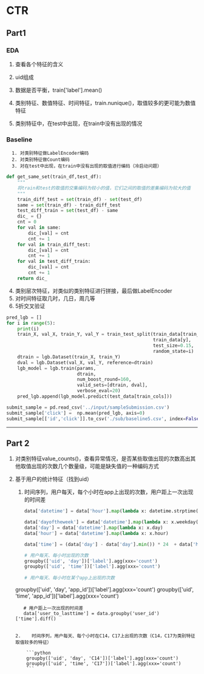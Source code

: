 # CTR
## Part1
### EDA

1.  查看各个特征的含义

2.  uid组成

3.  数据是否平衡，train['label'].mean()

4.  类别特征、数值特征、时间特征，train.nunique()，取值较多的更可能为数值特征

5.  类别特征中，在test中出现，在train中没有出现的情况

### Baseline

      1. 对类别特征做LabelEncoder编码
      2. 对类别特征做Count编码
      3. 对在test中出现，在train中没有出现的取值进行编码（冷启动问题）
```python
def get_same_set(train_df,test_df):
    """
    将train和test的取值的交集编码为较小的值，它们之间的取值的差集编码为较大的值
    """
    train_diff_test = set(train_df) - set(test_df)
    same = set(train_df) - train_diff_test
    test_diff_train = set(test_df) - same
    dic_ = {}
    cnt = 0
    for val in same:
        dic_[val] = cnt
        cnt += 1
    for val in train_diff_test:
        dic_[val] = cnt
        cnt += 1
    for val in test_diff_train:
        dic_[val] = cnt
        cnt += 1
    return dic_ 
```

   4. 类别层次特征，对类似的类别特征进行拼接，最后做LabelEncoder
   5. 对时间特征取几时，几日，周几等
   6. 5折交叉验证
```python
pred_lgb = []
for i in range(5):
    print(i)
    train_X, val_X, train_Y, val_Y = train_test_split(train_data[train_cols],
                                                      train_data[y],
                                                      test_size=0.15,
                                                      random_state=i)
    dtrain = lgb.Dataset(train_X, train_Y)
    dval = lgb.Dataset(val_X, val_Y, reference=dtrain) 
    lgb_model = lgb.train(params,
                          dtrain,
                          num_boost_round=160,
                          valid_sets=[dtrain, dval],
                          verbose_eval=20)   
    pred_lgb.append(lgb_model.predict(test_data[train_cols])) 

submit_sample = pd.read_csv('../input/sampleSubmission.csv')
submit_sample['click'] =  np.mean(pred_lgb, axis=0)
submit_sample[['id','click']].to_csv('./sub/baseline5.csv', index=False)
```

---

## Part 2

1.  对类别特征value_counts()，查看异常情况，是否某些取值出现的次数高出其他取值出现的次数几个数量级，可能是缺失值的一种编码方式

2.  基于用户的统计特征（找到uid）

     1.    时间序列，用户每天，每个小时在app上出现的次数，用户距上一次出现的时间差

           ```python
           data['datetime'] = data['hour'].map(lambda x: datetime.strptime(str(x), '%y%m%d%H'))
           
           data['dayoftheweek'] = data['datetime'].map(lambda x: x.weekday())
           data['day'] = data['datetime'].map(lambda x: x.day)
           data['hour'] = data['datetime'].map(lambda x: x.hour)
           
           data['time'] = (data['day'] - data['day'].min()) * 24  + data['hour']
           
           # 用户每天、每小时出现的次数
           groupby(['uid', 'day'])['label'].agg(xxx='count')
           groupby(['uid', 'time'])['label'].agg(xxx='count')
       
           # 用户每天、每小时在某个app上出现的次数
       groupby(['uid', 'day', 'app_id'])['label'].agg(xxx='count')
           groupby(['uid', 'time', 'app_id'])['label'].agg(xxx='count')
           
           # 用户距上一次出现的时间差
           data['user_to_lasttime'] = data.groupby('user_id')['time'].diff()
       ```
    
     2.    时间序列，用户每天、每个小时在C14，C17上出现的次数（C14，C17为类别特征取值较多的特征）
    
           ```python
           groupby(['uid', 'day', 'C14'])['label'].agg(xxx='count')
           groupby(['uid', 'time', 'C17'])['label'].agg(xxx='count')
           ```
    
           
